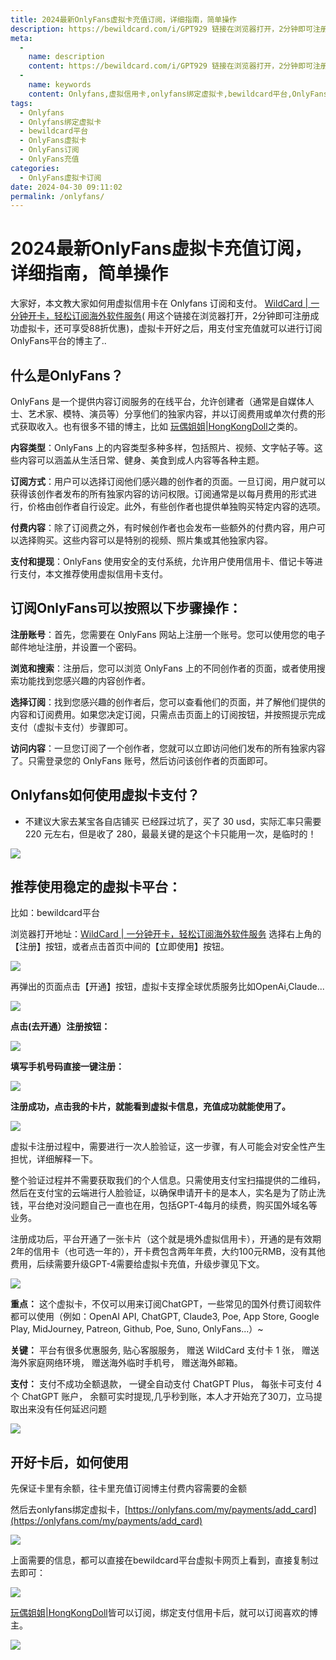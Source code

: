 ```yaml
---
title: 2024最新OnlyFans虚拟卡充值订阅，详细指南，简单操作
description: https://bewildcard.com/i/GPT929 链接在浏览器打开，2分钟即可注册成功虚拟卡，还可享受88折优惠)，虚拟卡开好之后，用支付宝充值就可以进行订阅OnlyFans平台的博主了..
meta: 
  - 
    name: description
    content: https://bewildcard.com/i/GPT929 链接在浏览器打开，2分钟即可注册成功虚拟卡，还可享受88折优惠)，虚拟卡开好之后，用支付宝充值就可以进行订阅OnlyFans平台的博主了..
  - 
    name: keywords
    content: Onlyfans,虚拟信用卡,onlyfans绑定虚拟卡,bewildcard平台,OnlyFans虚拟卡,OnlyFans订阅,OnlyFans充值
tags: 
  - Onlyfans
  - Onlyfans绑定虚拟卡
  - bewildcard平台
  - OnlyFans虚拟卡
  - OnlyFans订阅
  - OnlyFans充值
categories: 
  - OnlyFans虚拟卡订阅
date: 2024-04-30 09:11:02
permalink: /onlyfans/
---
```


# 2024最新OnlyFans虚拟卡充值订阅，详细指南，简单操作
大家好，本文教大家如何用虚拟信用卡在 Onlyfans 订阅和支付。
[WildCard | 一分钟开卡，轻松订阅海外软件服务](https://bewildcard.com/i/GPT929)( 用这个链接在浏览器打开，2分钟即可注册成功虚拟卡，还可享受88折优惠)，虚拟卡开好之后，用支付宝充值就可以进行订阅OnlyFans平台的博主了..

## 什么是OnlyFans？
OnlyFans 是一个提供内容订阅服务的在线平台，允许创建者（通常是自媒体人士、艺术家、模特、演员等）分享他们的独家内容，并以订阅费用或单次付费的形式获取收入。也有很多不错的博主，比如 [玩偶姐姐|HongKongDoll](https://hongkongdoll.us/subscribe-onlyfans)之类的。

**内容类型**：OnlyFans 上的内容类型多种多样，包括照片、视频、文字帖子等。这些内容可以涵盖从生活日常、健身、美食到成人内容等各种主题。

**订阅方式**：用户可以选择订阅他们感兴趣的创作者的页面。一旦订阅，用户就可以获得该创作者发布的所有独家内容的访问权限。订阅通常是以每月费用的形式进行，价格由创作者自行设定。此外，有些创作者也提供单独购买特定内容的选项。

**付费内容**：除了订阅费之外，有时候创作者也会发布一些额外的付费内容，用户可以选择购买。这些内容可以是特别的视频、照片集或其他独家内容。

**支付和提现**：OnlyFans 使用安全的支付系统，允许用户使用信用卡、借记卡等进行支付，本文推荐使用虚拟信用卡支付。

## 订阅OnlyFans可以按照以下步骤操作：
**注册账号**：首先，您需要在 OnlyFans 网站上注册一个账号。您可以使用您的电子邮件地址注册，并设置一个密码。

**浏览和搜索**：注册后，您可以浏览 OnlyFans 上的不同创作者的页面，或者使用搜索功能找到您感兴趣的内容创作者。

**选择订阅**：找到您感兴趣的创作者后，您可以查看他们的页面，并了解他们提供的内容和订阅费用。如果您决定订阅，只需点击页面上的订阅按钮，并按照提示完成支付（虚拟卡支付）步骤即可。

**访问内容**：一旦您订阅了一个创作者，您就可以立即访问他们发布的所有独家内容了。只需登录您的 OnlyFans 账号，然后访问该创作者的页面即可。


## Onlyfans如何使用虚拟卡支付？
- 不建议大家去某宝各自店铺买
  已经踩过坑了，买了 30 usd，实际汇率只需要 220 元左右，但是收了 280，最最关键的是这个卡只能用一次，是临时的！

![](https://hlplch.aliyuntm.com/chatgpt/WX20240226-235416.png)

## 推荐使用稳定的虚拟卡平台：
比如：bewildcard平台

浏览器打开地址：[WildCard | 一分钟开卡，轻松订阅海外软件服务](https://bewildcard.com/i/GPT929) 选择右上角的【注册】按钮，或者点击首页中间的【立即使用】按钮。

![](https://hlplch.aliyuntm.com/chatgpt/WechatIMG459.jpg)

再弹出的页面点击【开通】按钮，虚拟卡支撑全球优质服务比如OpenAi,Claude...

![](https://hlplch.aliyuntm.com/chatgpt/WX20240412-091301.png)

**点击(去开通）注册按钮：**

![](https://hlplch.aliyuntm.com/chatgpt/WX20240410-183102.png)

**填写手机号码直接一键注册：**

![](https://hlplch.aliyuntm.com/chatgpt/WX20240410-183120.png)

**注册成功，点击我的卡片，就能看到虚拟卡信息，充值成功就能使用了。**

![](https://hlplch.aliyuntm.com/chatgpt/WX20240410-183138.png)

虚拟卡注册过程中，需要进行一次人脸验证，这一步骤，有人可能会对安全性产生担忧，详细解释一下。

整个验证过程并不需要获取我们的个人信息。只需使用支付宝扫描提供的二维码，然后在支付宝的云端进行人脸验证，以确保申请开卡的是本人，实名是为了防止洗钱，平台绝对没问题自己一直也在用，包括GPT-4每月的续费，购买国外域名等业务。

注册成功后，平台开通了一张卡片（这个就是境外虚拟信用卡），开通的是有效期2年的信用卡（也可选一年的），开卡费包含两年年费，大约100元RMB，没有其他费用，后续需要升级GPT-4需要给虚拟卡充值，升级步骤见下文。

![](https://hlplch.aliyuntm.com/chatgpt/WX20240222-004130.png)

**重点：** 这个虚拟卡，不仅可以用来订阅ChatGPT，一些常见的国外付费订阅软件都可以使用（例如：OpenAI API, ChatGPT, Claude3, Poe, App Store, Google Play, MidJourney, Patreon, Github, Poe, Suno, OnlyFans...）~

**关键：** 平台有很多优惠服务,
贴心客服服务，
赠送 WildCard 支付卡 1 张，
赠送海外家庭网络环境，
赠送海外临时手机号，
赠送海外邮箱。

**支付：** 支付不成功全额退款，
一键全自动支付 ChatGPT Plus，
每张卡可支付 4 个 ChatGPT 账户，
余额可实时提现,几乎秒到账，本人才开始充了30刀，立马提取出来没有任何延迟问题

![](https://hlplch.aliyuntm.com/chatgpt/WechatIMG220.jpg)

## 开好卡后，如何使用
先保证卡里有余额，往卡里充值订阅博主付费内容需要的金额

然后去onlyfans绑定虚拟卡，[https://onlyfans.com/my/payments/add_card](https://onlyfans.com/my/payments/add_card)

![](https://hlplch.aliyuntm.com/chatgpt/WX20240226-235847.png)

上面需要的信息，都可以直接在bewildcard平台虚拟卡网页上看到，直接复制过去即可：

![](https://hlplch.aliyuntm.com/chatgpt/WX20240407-201804.png)

[玩偶姐姐|HongKongDoll](https://hongkongdoll.us/subscribe-onlyfans)皆可以订阅，绑定支付信用卡后，就可以订阅喜欢的博主。

![](https://hlplch.aliyuntm.com/chatgpt/WX20240227-000159.png)
